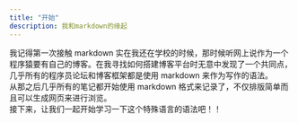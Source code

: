 ```yaml
---
title: "开始"
description: 我和markdown的缘起
---
```


我记得第一次接触 markdown 实在我还在学校的时候，那时候听网上说作为一个程序猿要有自己的博客。在我寻找如何搭建博客平台时无意中发现了一个共同点，几乎所有的程序员论坛和博客框架都是使用 markdown 来作为写作的语法。  
从那之后几乎所有的笔记都开始使用 markdown 格式来记录了，不仅排版简单而且可以生成网页来进行浏览。  
接下来，让我们一起开始学习一下这个特殊语言的语法吧！！
